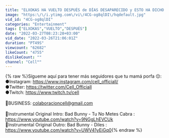 ```yaml
---
title: "ELXOKAS HA VUELTO DESPUÉS de DÍAS DESAPARECIDO y ESTO HA DICHO..."
image: "https:\/\/i.ytimg.com\/vi\/4CG-og8qlDI\/hqdefault.jpg"
vid_id: "4CG-og8qlDI"
categories: "Entertainment"
tags: ["ELXOKAS","VUELTO","DESPUÉS"]
date: "2022-03-27T08:23:28+03:00"
vid_date: "2022-03-26T21:06:01Z"
duration: "PT49S"
viewcount: "62682"
likeCount: "4755"
dislikeCount: ""
channel: "Cell™"
---
```

{% raw %}Sígueme aquí para tener más seguidores que tu mamá porfa 😔:<br />●Instagram: <a rel="nofollow" target="blank" href="https://www.instagram.com/cell_officiall/">https://www.instagram.com/cell_officiall/</a><br />●Twitter: <a rel="nofollow" target="blank" href="https://twitter.com/Cell_Officiall">https://twitter.com/Cell_Officiall</a><br />●Twitch: <a rel="nofollow" target="blank" href="https://www.twitch.tv/cell">https://www.twitch.tv/cell</a><br /><br />💌BUSINESS: colaboracioncell@gmail.com<br /><br />🎵Instrumental Original Intro: Bad Bunny - Tu No Metes Cabra : <a rel="nofollow" target="blank" href="https://www.youtube.com/watch?v=9NGgLhEVCUk">https://www.youtube.com/watch?v=9NGgLhEVCUk</a><br />🎵Instrumental Original Outro: Bad Bunny - Diles : <a rel="nofollow" target="blank" href="https://www.youtube.com/watch?v=UWV41yEiGq0">https://www.youtube.com/watch?v=UWV41yEiGq0</a>{% endraw %}
